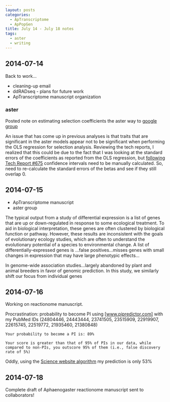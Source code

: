 ```yaml
---
layout: posts
categories: 
  - ApTranscriptome
  - ApPopGen
title: July 14 - July 18 notes
tags: 
  - aster
  - writing
---
```


## 2014-07-14

Back to work...

* cleaning-up email
* ddRADseq - plans for future work
* ApTranscriptome manuscript organization

### aster

Posted note on estimating selection coefficients the aster way to [google group](https://groups.google.com/forum/#!topic/aster-analysis-user-group/6UlcfGBWM4s)

An issue that has come up in previous analyses is that traits that are significant in the aster models appear not to be significant when performing the OLS regression for selection analysis. Reviewing the tech reports, I realized that this could be due to the fact that I was looking at the standard errors of the coefficients as reported from the OLS regression, but [following Tech Report #675](http://conservancy.umn.edu/bitstream/11299/56394/1/betaTR.pdf) confidence intervals need to be manually calculated. So, need to re-calculate the standard errors of the betas and see if they still overlap 0. 


## 2014-07-15

- ApTranscriptome manuscript
- aster group


The typical output from a study of differential expression is a list of genes that are up or down-regulated in response to some ecological treatment. To aid in biological interpretation, these genes are often clustered by biological function or pathway. However, these results are inconsistent with the goals of evolutionary ecology studies, which are often to understand the evolutionary potential of a species to environmental change. A list of differentially-expressed genes is ...false positives...misses genes with small changes in expression that may have large phenotypic effects...

In genome-wide association studies...largely abandoned by plant and animal breeders in favor of genomic prediction. In this study, we similarly shift our focus from individual genes 


## 2014-07-16

Working on reactionome manuscript.

Procrastination: probability to become PI using [www.pipredictor.com] with my PubMed IDs (24804446, 24443444, 23741505, 23515909, 22919907, 22615745, 22519772, 21935460, 21380848)

~~~
Your probability to become a PI is: 89%

Your score is greater than that of 95% of PIs in our data, while compared to non-PIs, you outscore 95% of them (i.e., false discovery rate of 5%)
~~~

Oddly, using the [Science website algorithm](http://sciencecareers.sciencemag.org/career_magazine/previous_issues/articles/2014_06_02/caredit.a1400136) my prediction is only 53%


## 2014-07-18

Complete draft of Aphaenogaster reactionome manuscript sent to collaborators!


